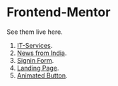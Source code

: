 # Frontend-Mentor

See them live here.
1)  [IT-Services](https://it-solutions.netlify.app/).
2)  [News from India](https://futureindia.netlify.app/).
3)  [Signin Form](https://gracious-sammet-3354c8.netlify.app/).
4)  [Landing Page](https://silly-chandrasekhar-76bb08.netlify.app/).
5)  [Animated Button](https://animated-button.netlify.app/).
